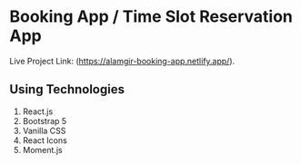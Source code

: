 # Booking App / Time Slot Reservation App

Live Project Link: (https://alamgir-booking-app.netlify.app/).

## Using Technologies
1. React.js
2. Bootstrap 5
3. Vanilla CSS
4. React Icons
5. Moment.js

